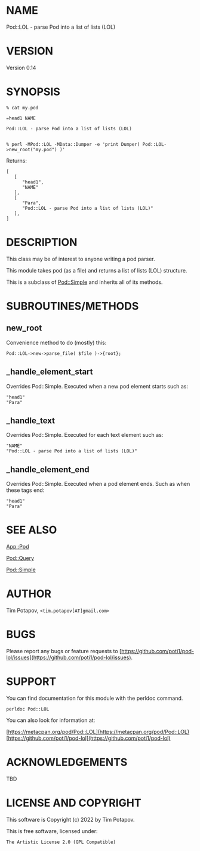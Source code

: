 # NAME

Pod::LOL - parse Pod into a list of lists (LOL)

# VERSION

Version 0.14

# SYNOPSIS

    % cat my.pod

    =head1 NAME

    Pod::LOL - parse Pod into a list of lists (LOL)


    % perl -MPod::LOL -MData::Dumper -e 'print Dumper( Pod::LOL->new_root("my.pod") )'

Returns:

    [
       [
          "head1",
          "NAME"
       ],
       [
          "Para",
          "Pod::LOL - parse Pod into a list of lists (LOL)"
       ],
    ]

# DESCRIPTION

This class may be of interest to anyone writing a pod parser.

This module takes pod (as a file) and returns a list of lists (LOL) structure.

This is a subclass of [Pod::Simple](https://metacpan.org/pod/Pod%3A%3ASimple) and inherits all of its methods.

# SUBROUTINES/METHODS

## new\_root

Convenience method to do (mostly) this:

    Pod::LOL->new->parse_file( $file )->{root};

## \_handle\_element\_start

Overrides Pod::Simple.
Executed when a new pod element starts such as:

    "head1"
    "Para"

## \_handle\_text

Overrides Pod::Simple.
Executed for each text element such as:

    "NAME"
    "Pod::LOL - parse Pod into a list of lists (LOL)"

## \_handle\_element\_end

Overrides Pod::Simple.
Executed when a pod element ends.
Such as when these tags end:

    "head1"
    "Para"

# SEE ALSO

[App::Pod](https://metacpan.org/pod/App%3A%3APod)

[Pod::Query](https://metacpan.org/pod/Pod%3A%3AQuery)

[Pod::Simple](https://metacpan.org/pod/Pod%3A%3ASimple)

# AUTHOR

Tim Potapov, `<tim.potapov[AT]gmail.com>`

# BUGS

Please report any bugs or feature requests to [https://github.com/poti1/pod-lol/issues](https://github.com/poti1/pod-lol/issues).

# SUPPORT

You can find documentation for this module with the perldoc command.

    perldoc Pod::LOL

You can also look for information at:

[https://metacpan.org/pod/Pod::LOL](https://metacpan.org/pod/Pod::LOL)
[https://github.com/poti1/pod-lol](https://github.com/poti1/pod-lol)

# ACKNOWLEDGEMENTS

TBD

# LICENSE AND COPYRIGHT

This software is Copyright (c) 2022 by Tim Potapov.

This is free software, licensed under:

    The Artistic License 2.0 (GPL Compatible)
